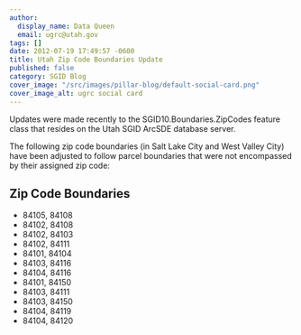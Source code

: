 ```yaml
---
author:
  display_name: Data Queen
  email: ugrc@utah.gov
tags: []
date: 2012-07-19 17:49:57 -0600
title: Utah Zip Code Boundaries Update
published: false
category: SGID Blog
cover_image: "/src/images/pillar-blog/default-social-card.png"
cover_image_alt: ugrc social card
---
```


Updates were made recently to the SGID10.Boundaries.ZipCodes feature class that resides on the Utah SGID ArcSDE database server.

The following zip code boundaries (in Salt Lake City and West Valley City) have been adjusted to follow parcel boundaries that were not encompassed by their assigned zip code:

## Zip Code Boundaries

- 84105, 84108
- 84102, 84108
- 84102, 84103
- 84102, 84111
- 84101, 84104
- 84103, 84116
- 84104, 84116
- 84101, 84150
- 84103, 84111
- 84103, 84150
- 84104, 84119
- 84104, 84120
